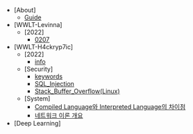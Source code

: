 <!-- docs/_sidebar.md -->
- [About]
  - [Guide](guide.md "Guide Page")
- [WWLT-Levinna]
  - [2022]
    - [0207](/2022-Levinna/0207.md "220207.md")
- [WWLT-H4ckryp7ic]
  - [2022]
    - [info](/2022-Hackryptic/info.md "info.md")
  - [Security]
    * [keywords](/security-Hackryptic/keywords.md "keywords.md")
    * [SQL_Injection](/security-Hackryptic/SQL_Injection.md "SQL_Injection")
    * [Stack_Buffer_Overflow(Linux)](/security-Hackryptic/Stack_Buffer_Overflow.md "Stack_Buffer_Overflow.md")
  - [System]
    * [Compiled Language와 Interpreted Language의 차이점](/System-Hackryptic/static_dynamic_difference.md "static_dynamic_difference.md")
    * [네트워크 이론 개요](/System-Hackryptic/networking_basics.md "networking_basics.md")
- [Deep Learning]
